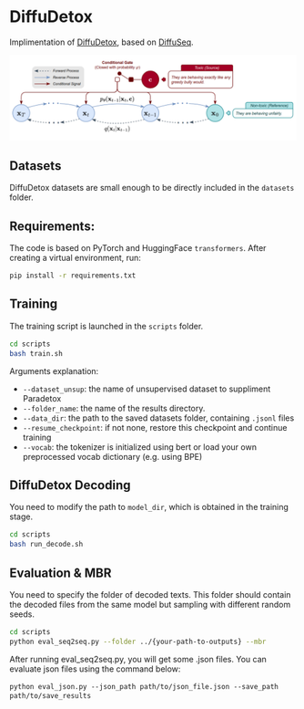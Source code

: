 # DiffuDetox

Implimentation of [DiffuDetox](https://aclanthology.org/2023.findings-acl.478.pdf), based on [DiffuSeq](https://github.com/Shark-NLP/DiffuSeqhttps://arxiv.org/abs/2210.08933).

<p align="center">
  <img src="img/diffudetox.png" width="800" />
</p>

## Datasets
DiffuDetox datasets are small enough to be directly included in the ``datasets`` folder.

## Requirements:
The code is based on PyTorch and HuggingFace `transformers`. After creating a virtual environment, run:
```bash 
pip install -r requirements.txt 
```

## Training
The training script is launched in the ``scripts`` folder.
```bash
cd scripts
bash train.sh
```
Arguments explanation:
- ```--dataset_unsup```: the name of unsupervised dataset to suppliment Paradetox  
- ```--folder_name```: the name of the results directory.
- ```--data_dir```: the path to the saved datasets folder, containing ```.jsonl``` files
- ```--resume_checkpoint```: if not none, restore this checkpoint and continue training
- ```--vocab```: the tokenizer is initialized using bert or load your own preprocessed vocab dictionary (e.g. using BPE)

## DiffuDetox Decoding
You need to modify the path to ```model_dir```, which is obtained in the training stage.
```bash
cd scripts
bash run_decode.sh
```

## Evaluation & MBR
You need to specify the folder of decoded texts. This folder should contain the decoded files from the same model but sampling with different random seeds.

```bash
cd scripts
python eval_seq2seq.py --folder ../{your-path-to-outputs} --mbr
```
After running eval_seq2seq.py, you will get some .json files. You can evaluate json files using the command below:

```
python eval_json.py --json_path path/to/json_file.json --save_path path/to/save_results
```


